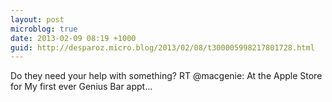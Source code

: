 ```yaml
---
layout: post
microblog: true
date: 2013-02-09 08:19 +1000
guid: http://desparoz.micro.blog/2013/02/08/t300005998217801728.html
---
```

Do they need your help with something? RT @macgenie: At the Apple Store for My first ever Genius Bar appt…
